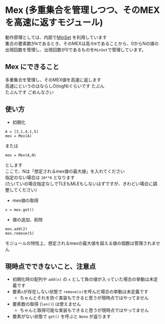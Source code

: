 # Mex (多重集合を管理しつつ、そのMEXを高速に返すモジュール)

動作原理としては、内部で[MinSet](https://github.com/prd-xxx/gorichan_kyopro_library/tree/main/deletable_heapq) を利用しています  
集合の要素数が`N`であるとき、そのMEXは高々`N`であることから、0からNの値の出現回数を管理し、出現回数が0であるものを`MinSet`で管理しています。  

## Mex にできること

多重集合を管理し、そのMEX値を高速に返します  
高速にというのはならしO(logN)ぐらいです たぶん  
たぶんです ごめんなさい  

## 使い方

* 初期化

```
A = [3,1,4,1,5]
mex = Mex(A)
``` 
または  
```
mex = Mex(A,N)
```
とします  
ここで、Nは「想定されるmex値の最大値」を入れてください  
指定のない場合は `10**6` となります  
(たいていの場合指定なしでTLEもMLEもしないはずですが、きわどい場合に調整してください） 

* mex値の取得

```
x = mex.get()
```

* 値の追加、削除  

```
mex.add(2) 
mex.remove(5)  
```

モジュールの特性上、想定されるmexの最大値を超える値の個数は管理されません  

## 現時点でできないこと、注意点
 
* 初期化時の配列や `add(x)` の `x` として負の値が入っていた場合の挙動は未定義です  
* 要素`x`が存在しない状態で `remove(x)`を呼んだ場合の挙動は未定義です
   * ちゃんとそれを防ぐ実装もできると思うが現時点ではやってません
* 要素数の取得 (`len()`) は使えません
  * ちゃんと取得可能な実装もできると思うが現時点ではやってません
* 要素がない状態で `get()` を呼ぶと `None` が返ります

